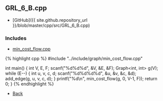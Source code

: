 ## GRL_6_B.cpp

- [GitHub]({{ site.github.repository_url }}/blob/master/cpp/src/GRL_6_B.cpp)

### Includes

- [min_cost_flow.cpp](../include/graph/min_cost_flow)

{% highlight cpp %}
#include "../include/graph/min_cost_flow.cpp"

int main() {
  int V, E, F;
  scanf("%d%d%d", &V, &E, &F);
  Graph<int, int> g(V);
  while (E--) {
    int u, v, c, d;
    scanf("%d%d%d%d", &u, &v, &c, &d);
    add_edge(g, u, v, c, d);
  }
  printf("%d\n", min_cost_flow(g, 0, V-1, F));
  return 0;
}
{% endhighlight %}

- [Back](../..)

